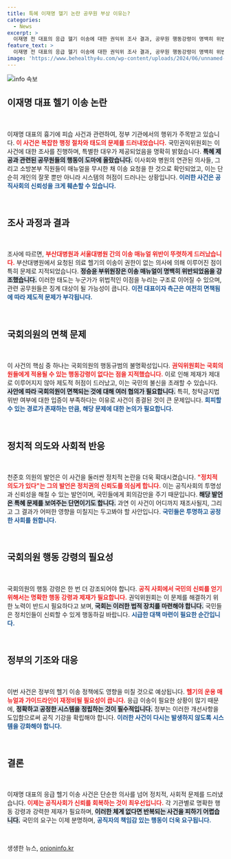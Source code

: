 ```yaml
---
title: 특혜 이재명 헬기 논란 공무원 부상 이유는?
categories:
  - News
excerpt: >
  이재명 전 대표의 응급 헬기 이송에 대한 권익위 조사 결과, 공무원 행동강령이 명백히 위반되어 특혜가 제공된 것으로 드러났다. 국회의원들은 정작 제재를 받지 않아 제도적 허점이 지적되고 있다. 클릭하고 보시고, 배경에 숨겨진 이야기를 확인해보세요!
feature_text: >
  이재명 전 대표의 응급 헬기 이송에 대한 권익위 조사 결과, 공무원 행동강령이 명백히 위반되어 특혜가 제공된 것으로 드러났다. 국회의원들은 정작 제재를 받지 않아 제도적 허점이 지적되고 있다. 클릭하고 보시고, 배경에 숨겨진 이야기를 확인해보세요!
image: 'https://www.behealthy4u.com/wp-content/uploads/2024/06/unnamed-file.png'
---
```


<p><img src="https://www.behealthy4u.com/wp-content/uploads/2024/06/unnamed-file.png" alt="info 속보" /></p>

<h2 data-ke-size="size26">이재명 대표 헬기 이송 논란</h2>

<p data-ke-size="size16">&nbsp;</p>

<p>이재명 대표의 흉기에 피습 사건과 관련하여, 정부 기관에서의 행위가 주목받고 있습니다. <b><span style="color: #ee2323;">이 사건은 복잡한 행정 절차와 태도의 문제를 드러내었습니다.</span></b> 국민권익위원회는 이 사건에 대한 조사를 진행하며, 특별한 대우가 제공되었음을 명확히 밝혔습니다. <b><span style="background-color: #21538527;">특혜 제공과 관련된 공무원들의 행동이 도마에 올랐습니다.</span></b> 이사회와 병원의 연관된 의사들, 그리고 소방본부 직원들이 매뉴얼을 무시한 채 이송 요청을 한 것으로 확인되었고, 이는 단순히 개인의 잘못 뿐만 아니라 시스템의 허점이 드러나는 상황입니다. <b><span style="color: #1a5490;">이러한 사건은 공직사회의 신뢰성을 크게 훼손할 수 있습니다.</span></b></p>

<p data-ke-size="size16">&nbsp;</p>

<h2 data-ke-size="size26">조사 과정과 결과</h2>

<p data-ke-size="size16">&nbsp;</p>

<p>조사에 따르면, <b><span style="color: #ee2323;">부산대병원과 서울대병원 간의 이송 매뉴얼 위반이 뚜렷하게 드러났습니다.</span></b> 부산대병원에서 요청된 의료 헬기의 이송이 권한이 없는 의사에 의해 이루어진 점이 특히 문제로 지적되었습니다. <b><span style="background-color: #21538527;">정승윤 부위원장은 이송 매뉴얼이 명백히 위반되었음을 강조했습니다.</span></b> 이러한 태도는 누군가가 위법적인 이점을 누리는 구조로 이어질 수 있으며, 관련 공무원들은 징계 대상이 될 가능성이 큽니다. <b><span style="color: #1a5490;">이전 대표이자 측근은 여전히 면책됨에 따라 제도적 문제가 부각됩니다.</span></b></p>

<p data-ke-size="size16">&nbsp;</p>

<h2 data-ke-size="size26">국회의원의 면책 문제</h2>

<p data-ke-size="size16">&nbsp;</p>

<p>이 사건의 핵심 중 하나는 국회의원의 행동규범의 불명확성입니다. <b><span style="color: #ee2323;">권익위원회는 국회의원들에게 적용될 수 있는 행동강령이 없다는 점을 지적했습니다.</span></b> 이로 인해 제재가 제대로 이루어지지 않아 제도적 허점이 드러났고, 이는 국민의 불신을 초래할 수 있습니다. <b><span style="background-color: #21538527;">사안에 따라 국회의원이 면책되는 것에 대해 여러 협의가 필요합니다.</span></b> 특히, 청탁금지법 위반 여부에 대한 입증이 부족하다는 이유로 사건이 종결된 것이 큰 문제입니다. <b><span style="color: #1a5490;">회피할 수 있는 경로가 존재하는 만큼, 해당 문제에 대한 논의가 필요합니다.</span></b></p>

<p data-ke-size="size16">&nbsp;</p>

<h2 data-ke-size="size26">정치적 의도와 사회적 반응</h2>

<p data-ke-size="size16">&nbsp;</p>

<p>천준호 의원의 발언은 이 사건을 둘러싼 정치적 논란을 더욱 확대시켰습니다. <b><span style="color: #ee2323;">"정치적 의도가 있다"는 그의 발언은 정치권의 신뢰도를 의심케 합니다.</span></b> 이는 공직사회의 투명성과 신뢰성을 해칠 수 있는 발언이며, 국민들에게 회의감만을 주기 때문입니다. <b><span style="background-color: #21538527;">해당 발언은 특혜 문제를 보여주는 단면이기도 합니다.</span></b> 과연 이 사건이 어디까지 재조사될지, 그리고 그 결과가 어떠한 영향을 미칠지는 두고봐야 할 사안입니다. <b><span style="color: #1a5490;">국민들은 투명하고 공정한 사회를 원합니다.</span></b></p>

<p data-ke-size="size16">&nbsp;</p>

<h2 data-ke-size="size26">국회의원 행동 강령의 필요성</h2>

<p data-ke-size="size16">&nbsp;</p>

<p>국회의원의 행동 강령은 한 번 더 강조되어야 합니다. <b><span style="color: #ee2323;">공직 사회에서 국민의 신뢰를 얻기 위해서는 명확한 행동 강령과 제재가 필요합니다.</span></b> 권익위원회는 이 문제를 해결하기 위한 노력이 반드시 필요하다고 보며, <b><span style="background-color: #21538527;">국회는 이러한 법적 장치를 마련해야 합니다.</span></b> 국민들은 정치인들이 신뢰할 수 있게 행동하길 바랍니다. <b><span style="color: #1a5490;">시급한 대책 마련이 필요한 순간입니다.</span></b></p>

<p data-ke-size="size16">&nbsp;</p>

<h2 data-ke-size="size26">정부의 기조와 대응</h2>

<p data-ke-size="size16">&nbsp;</p>

<p>이번 사건은 정부의 헬기 이송 정책에도 영향을 미칠 것으로 예상됩니다. <b><span style="color: #ee2323;">헬기의 운용 매뉴얼과 가이드라인이 재정비될 필요성이 큽니다.</span></b> 응급 이송이 필요한 상황이 많기 때문에, <b><span style="background-color: #21538527;">정확하고 공정한 시스템을 정립하는 것이 필수적입니다.</span></b> 정부는 이러한 개선사항을 도입함으로써 공직 기강을 확립해야 합니다. <b><span style="color: #1a5490;">이러한 사건이 다시는 발생하지 않도록 시스템을 강화해야 합니다.</span></b></p>

<p data-ke-size="size16">&nbsp;</p>

<h2 data-ke-size="size26">결론</h2>

<p data-ke-size="size16">&nbsp;</p>

<p>이재명 대표의 응급 헬기 이송 사건은 단순한 의사를 넘어 정치적, 사회적 문제를 드러냈습니다. <b><span style="color: #ee2323;">이제는 공직사회가 신뢰를 회복하는 것이 최우선입니다.</span></b> 각 기관별로 명확한 행동 강령과 강력한 제재가 필요하며, <b><span style="background-color: #21538527;">이러한 체계 없다면 반복되는 사건을 피하기 어렵습니다.</span></b> 국민의 요구는 이제 분명하며, <b><span style="color: #1a5490;">공직자의 책임감 있는 행동이 더욱 요구됩니다.</span></b></p>

<p data-ke-size="size16">&nbsp;</p>
생생한 뉴스, <a href="https://onioninfo.kr" rel="dofollow">onioninfo.kr</a>


